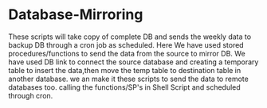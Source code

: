 # Database-Mirroring
These scripts will take copy of complete DB and sends the weekly data to backup DB through a cron job as scheduled.
Here We have used stored procedures/functions to send the data from the source to mirror DB.
We have used DB link to connect the source database and creating a temporary table to insert the data,then move the temp table to destination table in another database.
we an make it these scripts to send the data to remote databases too.
calling the functions/SP's in Shell Script and scheduled through cron.
